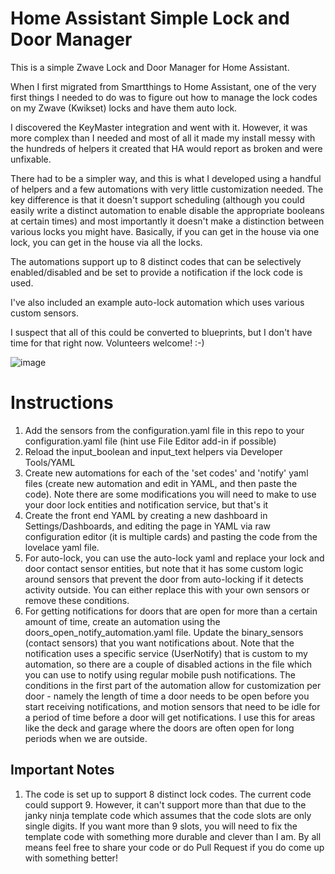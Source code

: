 # Home Assistant Simple Lock and Door Manager
This is a simple Zwave Lock and Door Manager for Home Assistant.

When I first migrated from Smartthings to Home Assistant, one of the very first things I needed to do was to figure out how to manage the lock codes on my Zwave (Kwikset) locks and have them auto lock.

I discovered the KeyMaster integration and went with it.  However, it was more complex than I needed and most of all it made my install messy with the hundreds of helpers it created that HA would report as broken and were unfixable. 

There had to be a simpler way, and this is what I developed using a handful of helpers and a few automations with very little customization needed.  The key difference is that it doesn't support scheduling (although you could easily write a distinct automation to enable disable the appropriate booleans at certain times) and most importantly it doesn't make a distinction between various locks you might have.  Basically, if you can get in the house via one lock, you can get in the house via all the locks.  

The automations support up to 8 distinct codes that can be selectively enabled/disabled and be set to provide a notification if the lock code is used.

I've also included an example auto-lock automation which uses various custom sensors.

I suspect that all of this could be converted to blueprints, but I don't have time for that right now.  Volunteers welcome! :-)

![image](https://user-images.githubusercontent.com/25288127/208971061-797fa4b9-3915-4080-887a-2de3f22d9b04.png)

# Instructions
1) Add the sensors from the configuration.yaml file in this repo to your configuration.yaml file (hint use File Editor add-in if possible)
2) Reload the input_boolean and input_text helpers via Developer Tools/YAML
3) Create new automations for each of the 'set codes' and 'notify' yaml files (create new automation and edit in YAML, and then paste the code).  Note there are some modifications you will need to make to use your door lock entities and notification service, but that's it
4) Create the front end YAML by creating a new dashboard in Settings/Dashboards, and editing the page in YAML via raw configuration editor (it is multiple cards) and pasting the code from the lovelace yaml file.
5) For auto-lock, you can use the auto-lock yaml and replace your lock and door contact sensor entities, but note that it has some custom logic around sensors that prevent the door from auto-locking if it detects activity outside.  You can either replace this with your own sensors or remove these conditions.
6) For getting notifications for doors that are open for more than a certain amount of time, create an automation using the doors_open_notify_automation.yaml file.  Update the binary_sensors (contact sensors) that you want notifications about.  Note that the notification uses a specific service (UserNotify) that is custom to my automation, so there are a couple of disabled actions in the file which you can use to notify using regular mobile push notifications.  The conditions in the first part of the automation allow for customization per door - namely the length of time a door needs to be open before you start receiving notifications, and motion sensors that need to be idle for a period of time before a door will get notifications.  I use this for areas like the deck and garage where the doors are often open for long periods when we are outside.

## Important Notes
1) The code is set up to support 8 distinct lock codes.  The current code could support 9.  However, it can't support more than that due to the janky ninja template code which assumes that the code slots are only single digits.  If you want more than 9 slots, you will need to fix the template code with something more durable and clever than I am.  By all means feel free to share your code or do Pull Request if you do come up with something better!
